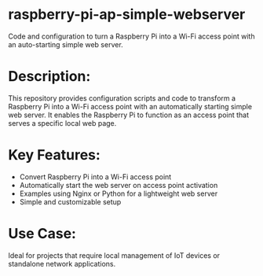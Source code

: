 # raspberry-pi-ap-simple-webserver
Code and configuration to turn a Raspberry Pi into a Wi-Fi access point with an auto-starting simple web server.

# Description:
This repository provides configuration scripts and code to transform a Raspberry Pi into a Wi-Fi access point with an automatically starting simple web server. It enables the Raspberry Pi to function as an access point that serves a specific local web page.

# Key Features:

- Convert Raspberry Pi into a Wi-Fi access point
- Automatically start the web server on access point activation
- Examples using Nginx or Python for a lightweight web server
- Simple and customizable setup

# Use Case:
Ideal for projects that require local management of IoT devices or standalone network applications.

